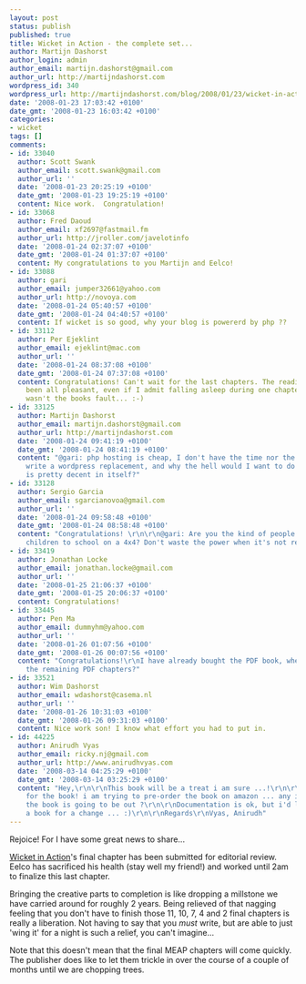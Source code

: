 ```yaml
---
layout: post
status: publish
published: true
title: Wicket in Action - the complete set...
author: Martijn Dashorst
author_login: admin
author_email: martijn.dashorst@gmail.com
author_url: http://martijndashorst.com
wordpress_id: 340
wordpress_url: http://martijndashorst.com/blog/2008/01/23/wicket-in-action-the-complete-set/
date: '2008-01-23 17:03:42 +0100'
date_gmt: '2008-01-23 16:03:42 +0100'
categories:
- wicket
tags: []
comments:
- id: 33040
  author: Scott Swank
  author_email: scott.swank@gmail.com
  author_url: ''
  date: '2008-01-23 20:25:19 +0100'
  date_gmt: '2008-01-23 19:25:19 +0100'
  content: Nice work.  Congratulation!
- id: 33068
  author: Fred Daoud
  author_email: xf2697@fastmail.fm
  author_url: http://jroller.com/javelotinfo
  date: '2008-01-24 02:37:07 +0100'
  date_gmt: '2008-01-24 01:37:07 +0100'
  content: My congratulations to you Martijn and Eelco!
- id: 33088
  author: gari
  author_email: jumper32661@yahoo.com
  author_url: http://novoya.com
  date: '2008-01-24 05:40:57 +0100'
  date_gmt: '2008-01-24 04:40:57 +0100'
  content: If wicket is so good, why your blog is powererd by php ??
- id: 33112
  author: Per Ejeklint
  author_email: ejeklint@mac.com
  author_url: ''
  date: '2008-01-24 08:37:08 +0100'
  date_gmt: '2008-01-24 07:37:08 +0100'
  content: Congratulations! Can't wait for the last chapters. The reading has so far
    been all pleasant, even if I admit falling asleep during one chapter. But that
    wasn't the books fault... :-)
- id: 33125
  author: Martijn Dashorst
  author_email: martijn.dashorst@gmail.com
  author_url: http://martijndashorst.com
  date: '2008-01-24 09:41:19 +0100'
  date_gmt: '2008-01-24 08:41:19 +0100'
  content: "@gari: php hosting is cheap, I don't have the time nor the ambition to
    write a wordpress replacement, and why the hell would I want to do that when wordpress
    is pretty decent in itself?"
- id: 33128
  author: Sergio Garcia
  author_email: sgarcianovoa@gmail.com
  author_url: ''
  date: '2008-01-24 09:58:48 +0100'
  date_gmt: '2008-01-24 08:58:48 +0100'
  content: "Congratulations! \r\n\r\n@gari: Are you the kind of people that carry
    children to school on a 4x4? Don't waste the power when it's not required."
- id: 33419
  author: Jonathan Locke
  author_email: jonathan.locke@gmail.com
  author_url: ''
  date: '2008-01-25 21:06:37 +0100'
  date_gmt: '2008-01-25 20:06:37 +0100'
  content: Congratulations!
- id: 33445
  author: Pen Ma
  author_email: dummyhm@yahoo.com
  author_url: ''
  date: '2008-01-26 01:07:56 +0100'
  date_gmt: '2008-01-26 00:07:56 +0100'
  content: "Congratulations!\r\nI have already bought the PDF book, when can we see
    the remaining PDF chapters?"
- id: 33521
  author: Wim Dashorst
  author_email: wdashorst@casema.nl
  author_url: ''
  date: '2008-01-26 10:31:03 +0100'
  date_gmt: '2008-01-26 09:31:03 +0100'
  content: Nice work son! I know what effort you had to put in.
- id: 44225
  author: Anirudh Vyas
  author_email: ricky.nj@gmail.com
  author_url: http://www.anirudhvyas.com
  date: '2008-03-14 04:25:29 +0100'
  date_gmt: '2008-03-14 03:25:29 +0100'
  content: "Hey,\r\n\r\nThis book will be a treat i am sure ...!\r\n\r\nI am waiting
    for the book! i am trying to pre-order the book on amazon ... any idea as to when
    the book is going to be out ?\r\n\r\nDocumentation is ok, but i'd like to read
    a book for a change ... :)\r\n\r\nRegards\r\nVyas, Anirudh"
---
```

<p>Rejoice! For I have some great news to share...</p>
<p><a href="http://manning.com/dashorst">Wicket in Action</a>'s final chapter has been submitted for editorial review. Eelco has sacrificed his health (stay well my friend!) and worked until 2am to finalize this last chapter.</p>
<p>Bringing the creative parts to completion is like dropping a millstone we have carried around for roughly 2 years. Being relieved of that nagging feeling that you don't have to finish those 11, 10, 7, 4 and 2 final chapters is really a liberation. Not having to say that you <em>must</em> write, but are able to just 'wing it' for a night is such a relief, you can't imagine... </p>
<p>Note that this doesn't mean that the final MEAP chapters will come quickly. The publisher does like to let them trickle in over the course of a couple of months until we are chopping trees.</p>
